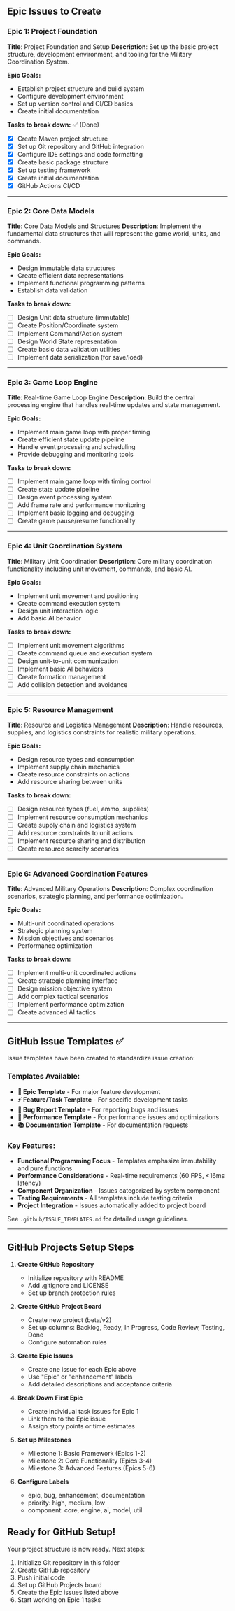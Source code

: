 ## Epic Issues to Create

### Epic 1: Project Foundation
**Title**: Project Foundation and Setup
**Description**: Set up the basic project structure, development environment, and tooling for the Military Coordination System.

**Epic Goals:**
- Establish project structure and build system
- Configure development environment
- Set up version control and CI/CD basics
- Create initial documentation

**Tasks to break down:** ✅ (Done)
- [x] Create Maven project structure
- [x] Set up Git repository and GitHub integration
- [x] Configure IDE settings and code formatting
- [x] Create basic package structure
- [x] Set up testing framework
- [x] Create initial documentation
- [x] GitHub Actions CI/CD

---

### Epic 2: Core Data Models
**Title**: Core Data Models and Structures
**Description**: Implement the fundamental data structures that will represent the game world, units, and commands.

**Epic Goals:**
- Design immutable data structures
- Create efficient data representations
- Implement functional programming patterns
- Establish data validation

**Tasks to break down:**
- [ ] Design Unit data structure (immutable)
- [ ] Create Position/Coordinate system
- [ ] Implement Command/Action system
- [ ] Design World State representation
- [ ] Create basic data validation utilities
- [ ] Implement data serialization (for save/load)

---

### Epic 3: Game Loop Engine
**Title**: Real-time Game Loop Engine
**Description**: Build the central processing engine that handles real-time updates and state management.

**Epic Goals:**
- Implement main game loop with proper timing
- Create efficient state update pipeline
- Handle event processing and scheduling
- Provide debugging and monitoring tools

**Tasks to break down:**
- [ ] Implement main game loop with timing control
- [ ] Create state update pipeline
- [ ] Design event processing system
- [ ] Add frame rate and performance monitoring
- [ ] Implement basic logging and debugging
- [ ] Create game pause/resume functionality

---

### Epic 4: Unit Coordination System
**Title**: Military Unit Coordination
**Description**: Core military coordination functionality including unit movement, commands, and basic AI.

**Epic Goals:**
- Implement unit movement and positioning
- Create command execution system
- Design unit interaction logic
- Add basic AI behavior

**Tasks to break down:**
- [ ] Implement unit movement algorithms
- [ ] Create command queue and execution system
- [ ] Design unit-to-unit communication
- [ ] Implement basic AI behaviors
- [ ] Create formation management
- [ ] Add collision detection and avoidance

---

### Epic 5: Resource Management
**Title**: Resource and Logistics Management
**Description**: Handle resources, supplies, and logistics constraints for realistic military operations.

**Epic Goals:**
- Design resource types and consumption
- Implement supply chain mechanics
- Create resource constraints on actions
- Add resource sharing between units

**Tasks to break down:**
- [ ] Design resource types (fuel, ammo, supplies)
- [ ] Implement resource consumption mechanics
- [ ] Create supply chain and logistics system
- [ ] Add resource constraints to unit actions
- [ ] Implement resource sharing and distribution
- [ ] Create resource scarcity scenarios

---

### Epic 6: Advanced Coordination Features
**Title**: Advanced Military Operations
**Description**: Complex coordination scenarios, strategic planning, and performance optimization.

**Epic Goals:**
- Multi-unit coordinated operations
- Strategic planning system
- Mission objectives and scenarios
- Performance optimization

**Tasks to break down:**
- [ ] Implement multi-unit coordinated actions
- [ ] Create strategic planning interface
- [ ] Design mission objective system
- [ ] Add complex tactical scenarios
- [ ] Implement performance optimization
- [ ] Create advanced AI tactics

---

## GitHub Issue Templates ✅

Issue templates have been created to standardize issue creation:

### Templates Available:
- **🎯 Epic Template** - For major feature development
- **⚡ Feature/Task Template** - For specific development tasks
- **🐛 Bug Report Template** - For reporting bugs and issues
- **🚀 Performance Template** - For performance issues and optimizations
- **📚 Documentation Template** - For documentation requests

### Key Features:
- **Functional Programming Focus** - Templates emphasize immutability and pure functions
- **Performance Considerations** - Real-time requirements (60 FPS, <16ms latency)
- **Component Organization** - Issues categorized by system component
- **Testing Requirements** - All templates include testing criteria
- **Project Integration** - Issues automatically added to project board

See `.github/ISSUE_TEMPLATES.md` for detailed usage guidelines.

---

## GitHub Projects Setup Steps

1. **Create GitHub Repository**
   - Initialize repository with README
   - Add .gitignore and LICENSE
   - Set up branch protection rules

2. **Create GitHub Project Board**
   - Create new project (beta/v2)
   - Set up columns: Backlog, Ready, In Progress, Code Review, Testing, Done
   - Configure automation rules

3. **Create Epic Issues**
   - Create one issue for each Epic above
   - Use "Epic" or "enhancement" labels
   - Add detailed descriptions and acceptance criteria

4. **Break Down First Epic**
   - Create individual task issues for Epic 1
   - Link them to the Epic issue
   - Assign story points or time estimates

5. **Set up Milestones**
   - Milestone 1: Basic Framework (Epics 1-2)
   - Milestone 2: Core Functionality (Epics 3-4)
   - Milestone 3: Advanced Features (Epics 5-6)

6. **Configure Labels**
   - epic, bug, enhancement, documentation
   - priority: high, medium, low
   - component: core, engine, ai, model, util

## Ready for GitHub Setup!

Your project structure is now ready. Next steps:
1. Initialize Git repository in this folder
2. Create GitHub repository
3. Push initial code
4. Set up GitHub Projects board
5. Create the Epic issues listed above
6. Start working on Epic 1 tasks
